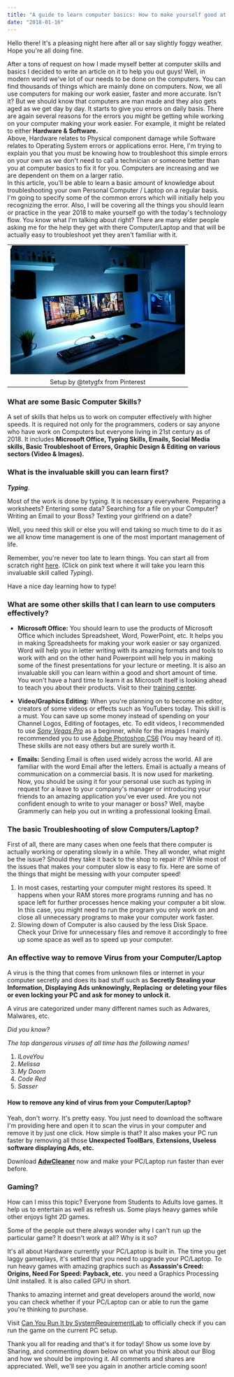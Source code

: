 ```yaml
---
title: "A guide to learn computer basics: How to make yourself good at computer skills?"
date: "2018-01-16"
---
```


Hello there! It's a pleasing night here after all or say slightly foggy weather. Hope you're all doing fine.  
  
After a tons of request on how I made myself better at computer skills and basics I decided to write an article on it to help you out guys! Well, in modern world we've lot of our needs to be done on the computers. You can find thousands of things which are mainly done on computers. Now, we all use computers for making our work easier, faster and more accurate. Isn't it? But we should know that computers are man made and they also gets aged as we get day by day. It starts to give you errors on daily basis. There are again several reasons for the errors you might be getting while working on your computer making your work easier. For example, it might be related to either **Hardware & Software.**   
Above, Hardware relates to Physical component damage while Software relates to Operating System errors or applications error. Here, I'm trying to explain you that you must be knowing how to troubleshoot this simple errors on your own as we don't need to call a technician or someone better than you at computer basics to fix it for you. Computers are increasing and we are dependent on them on a larger ratio.  
In this article, you'll be able to learn a basic amount of knowledge about troubleshooting your own Personal Computer / Laptop on a regular basis. I'm going to specify some of the common errors which will initially help you recognizing the error. Also, I will be covering all the things you should learn or practice in the year 2018 to make yourself go with the today's technology flow. You know what I'm talking about right? There are many elder people asking me for the help they get with there Computer/Laptop and that will be actually easy to troubleshoot yet they aren't familiar with it.  
  

<table align="center" cellpadding="0" cellspacing="0" style="margin-left: auto; margin-right: auto; text-align: center;"><tbody><tr><td style="text-align: center;"><a href="https://i.pinimg.com/736x/40/cf/d7/40cfd7f655184b0398227fbbbef584ed--gaming-desk-gaming-setup.jpg" style="margin-left: auto; margin-right: auto;"><img border="0" data-original-height="543" data-original-width="736" height="295" src="images/40cfd7f655184b0398227fbbbef584ed--gaming-desk-gaming-setup.jpg" width="400"></a></td></tr><tr><td style="text-align: center;">Setup by&nbsp;<complete>@tetygfx from Pinterest</complete></td></tr></tbody></table>

  

### **What are some Basic Computer Skills?**

A set of skills that helps us to work on computer effectively with higher speeds. It is required not only for the programmers, coders or say anyone who have work on Computers but everyone living in 21st century as of 2018. It includes **Microsoft Office, Typing Skills, Emails, Social Media skills, Basic Troubleshoot of Errors, Graphic Design & Editing on various sectors (Video & Images).**  
  

### What is the invaluable skill you can learn first?

**_Typing_**. 

Most of the work is done by typing. It is necessary everywhere. Preparing a worksheets? Entering some data? Searching for a file on your Computer? Writing an Email to your Boss? Texting your girlfriend on a date?

Well, you need this skill or else you will end taking so much time to do it as we all know time management is one of the most important management of life.

Remember, you're never too late to learn things. You can start all from scratch right [here](http://typingmaster.com/). (Click on pink text where it will take you learn this invaluable skill called _Typing_).

  

Have a nice day learning how to type!

  

### What are some other skills that I can learn to use computers effectively?

- **Microsoft Office:** You should learn to use the products of Microsoft Office which includes Spreadsheet, Word, PowerPoint, etc. It helps you in making Spreadsheets for making your work easier or say organized. Word will help you in letter writing with its amazing formats and tools to work with and on the other hand Powerpoint will help you in making some of the finest presentations for your lecture or meeting. It is also an invaluable skill you can learn within a good and short amount of time. You won't have a hard time to learn it as Microsoft itself is looking ahead to teach you about their products. Visit to their [training center](https://support.office.com/en-us/office-training-center).

  

- **Video/Graphics Editing:** When you're planning on to become an editor, creators of some videos or effects such as YouTubers today. This skill is a must. You can save up some money instead of spending on your Channel Logos, Editing of footages, etc. To edit videos, I recommended to use _[Sony Vegas Pro](http://www.vegascreativesoftware.com/)_ as a beginner, while for the images I mainly recommended you to use [Adobe Photoshop CS6](http://www.adobe.com/in/products/photoshop.html) (You may heard of it). These skills are not easy others but are surely worth it.

  

- **Emails:** Sending Email is often used widely across the world. All are familiar with the word Email after the letters. Email is actually a means of communication on a commercial basis. It is now used for marketing. Now, you should be using it for your personal use such as typing in request for a leave to your company's manager or introducing your friends to an amazing application you've ever used. Are you not confident enough to write to your manager or boss? Well, maybe Grammerly can help you out in writing a professional looking Email.

  

### The basic Troubleshooting of slow Computers/Laptop?

  

First of all, there are many cases when one feels that there computer is actually working or operating slowly in a while. They all wonder, what might be the issue? Should they take it back to the shop to repair it? While most of the issues that makes your computer slow is easy to fix. Here are some of the things that might be messing with your computer speed!

  

1. In most cases, restarting your computer might restores its speed. It happens when your RAM stores more programs running and has no space left for further processes hence making your computer a bit slow. In this case, you might need to run the program you only work on and close all unnecessary programs to make your computer work faster.
2. Slowing down of Computer is also caused by the less Disk Space. Check your Drive for unnecessary files and remove it accordingly to free up some space as well as to speed up your computer.

  

### An effective way to remove Virus from your Computer/Laptop

A virus is the thing that comes from unknown files or internet in your computer secretly and does its bad stuff such as **Secretly Stealing your Information, Displaying Ads unknowingly, Replacing  or deleting your files or even locking your PC and ask for money to unlock it.**

A virus are categorized under many different names such as Adwares, Malwares, etc.

  

_Did you know?_ 

_The top dangerous viruses of all time has the following names!_

1. _ILoveYou_
2. _Melissa_
3. _My Doom_
4. _Code Red_
5. _Sasser_

#### How to remove any kind of virus from your Computer/Laptop?

Yeah, don't worry. It's pretty easy. You just need to download the software I'm providing here and open it to scan the virus in your computer and remove it by just one click. How simple is that? It also makes your PC run faster by removing all those **Unexpected ToolBars**, **Extensions, Useless software displaying Ads, etc.** 

Download **[AdwCleaner](https://toolslib.net/downloads/viewdownload/1-adwcleaner/)** now and make your PC/Laptop run faster than ever before.

  

  

### Gaming?

How can I miss this topic? Everyone from Students to Adults love games. It help us to entertain as well as refresh us. Some plays heavy games while other enjoys light 2D games.

  

Some of the people out there always wonder why I can't run up the particular game? It doesn't work at all? Why is it so?

  

It's all about Hardware currently your PC/Laptop is built in. The time you get laggy gameplays, it's settled that you need to upgrade your PC/Laptop. To run heavy games with amazing graphics such as **Assassin's Creed: Origins, Need For Speed: Payback, etc.** you need a Graphics Processing Unit installed. It is also called GPU in short. 

  

Thanks to amazing internet and great developers around the world, now you can check whether if your PC/Laptop can or able to run the game you're thinking to purchase.

Visit [Can You Run It by SystemRequirementLab](https://www.systemrequirementslab.com/cyri) to officially check if you can run the game on the current PC setup.

  

Thank you all for reading and that's it for today! Show us some love by Sharing, and commenting down below on what you think about our Blog and how we should be improving it. All comments and shares are appreciated. Well, we'll see you again in another article coming soon!
